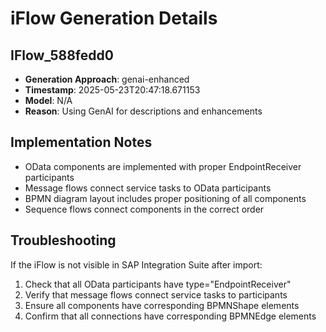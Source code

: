 # iFlow Generation Details

## IFlow_588fedd0
- **Generation Approach**: genai-enhanced
- **Timestamp**: 2025-05-23T20:47:18.671153
- **Model**: N/A
- **Reason**: Using GenAI for descriptions and enhancements

## Implementation Notes
- OData components are implemented with proper EndpointReceiver participants
- Message flows connect service tasks to OData participants
- BPMN diagram layout includes proper positioning of all components
- Sequence flows connect components in the correct order

## Troubleshooting
If the iFlow is not visible in SAP Integration Suite after import:
1. Check that all OData participants have type="EndpointReceiver"
2. Verify that message flows connect service tasks to participants
3. Ensure all components have corresponding BPMNShape elements
4. Confirm that all connections have corresponding BPMNEdge elements
